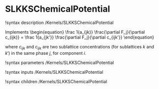# SLKKSChemicalPotential

!syntax description /Kernels/SLKKSChemicalPotential

Implements
\begin{equation}
\frac 1{a_{jk}} \frac{\partial F_j}{\partial c_{ijk}} = \frac 1{a_{jk'}} \frac{\partial F_j}{\partial c_{ijk'}}
\end{equation}

where $c_{ijk}$ and $c_{ijk}$ are two sublattice concentrations (for sublattices $k$ and $k'$) in the same phase $j$, for component $i$.

!syntax parameters /Kernels/SLKKSChemicalPotential

!syntax inputs /Kernels/SLKKSChemicalPotential

!syntax children /Kernels/SLKKSChemicalPotential
